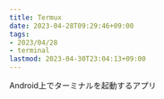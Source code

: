 ```yaml
---
title: Termux
date: 2023-04-28T09:29:46+09:00
tags:
- 2023/04/28
- terminal
lastmod: 2023-04-30T23:04:13+09:00
---
```


Android上でターミナルを起動するアプリ
